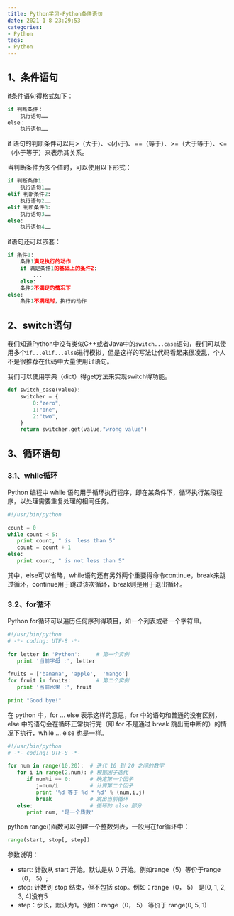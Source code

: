 ```yaml
---
title: Python学习-Python条件语句
date: 2021-1-8 23:29:53
categories:
- Python
tags:
- Python
---
```


## 1、条件语句

if条件语句得格式如下：

```python
if 判断条件：
    执行语句……
else：
    执行语句……
```

 if 语句的判断条件可以用>（大于）、<(小于)、==（等于）、>=（大于等于）、<=（小于等于）来表示其关系。 

 当判断条件为多个值时，可以使用以下形式： 

```python
if 判断条件1:
    执行语句1……
elif 判断条件2:
    执行语句2……
elif 判断条件3:
    执行语句3……
else:
    执行语句4……
```

if语句还可以嵌套：

```python
if 条件1:
    条件1满足执行的动作
    if 满足条件1的基础上的条件2:
        ...
    else:
    条件2不满足的情况下
else:
    条件1不满足时，执行的动作
```

## 2、switch语句

 我们知道Python中没有类似C++或者Java中的`switch...case`语句，我们可以使用多个`if...elif...else`进行模拟，但是这样的写法让代码看起来很凌乱，个人不是很推荐在代码中大量使用`if`语句。 

   我们可以使用字典（dict）得get方法来实现switch得功能。

```python
def switch_case(value):
    switcher = {
        0:"zero",
        1:"one",
        2:"two",
    }
    return switcher.get(value,"wrong value")
```

## 3、循环语句

### 3.1、while循环

 Python 编程中 while 语句用于循环执行程序，即在某条件下，循环执行某段程序，以处理需要重复处理的相同任务。 

```python
#!/usr/bin/python
 
count = 0
while count < 5:
   print count, " is  less than 5"
   count = count + 1
else:
   print count, " is not less than 5"
```

其中，else可以省略，while语句还有另外两个重要得命令continue，break来跳过循环，continue用于跳过该次循环，break则是用于退出循环。

### 3.2、for循环

Python for循环可以遍历任何序列得项目，如一个列表或者一个字符串。

```python
#!/usr/bin/python
# -*- coding: UTF-8 -*-
 
for letter in 'Python':     # 第一个实例
   print '当前字母 :', letter
 
fruits = ['banana', 'apple',  'mango']
for fruit in fruits:        # 第二个实例
   print '当前水果 :', fruit
 
print "Good bye!"
```

 在 python 中，for … else 表示这样的意思，for 中的语句和普通的没有区别，else 中的语句会在循环正常执行完（即 for 不是通过 break 跳出而中断的）的情况下执行，while … else 也是一样。 

```python
#!/usr/bin/python
# -*- coding: UTF-8 -*-
 
for num in range(10,20):  # 迭代 10 到 20 之间的数字
   for i in range(2,num): # 根据因子迭代
      if num%i == 0:      # 确定第一个因子
         j=num/i          # 计算第二个因子
         print '%d 等于 %d * %d' % (num,i,j)
         break            # 跳出当前循环
   else:                  # 循环的 else 部分
      print num, '是一个质数'
```

python range()函数可以创建一个整数列表，一般用在for循环中：

```python
range(start, stop[, step])
```

参数说明：

- start: 计数从 start 开始。默认是从 0 开始。例如range（5）等价于range（0， 5）;
- stop: 计数到 stop 结束，但不包括 stop。例如：range（0， 5） 是[0, 1, 2, 3, 4]没有5
- step：步长，默认为1。例如：range（0， 5） 等价于 range(0, 5, 1)
